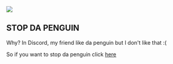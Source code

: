 <img id="image" src="https://cdn.discordapp.com/attachments/962986843438202880/965061516925743194/unknown.png"/>


## STOP DA PENGUIN

Why? In Discord, my friend like da penguin but I don't like that :(

So if you want to stop da penguin click [here](https://www.youtube.com/watch?v=QB7ACr7pUuE)
